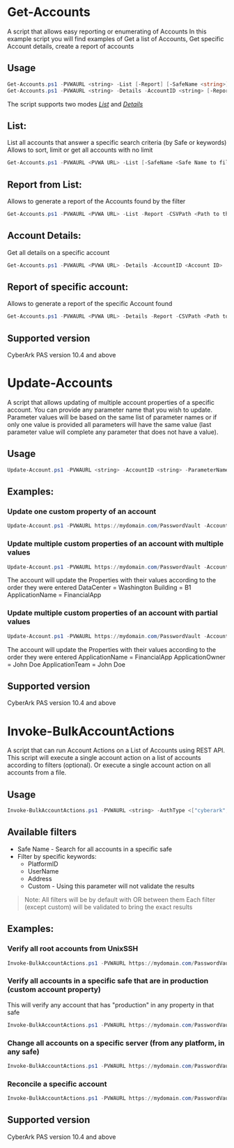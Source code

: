 # Get-Accounts

A script that allows easy reporting or enumerating of Accounts
In this example script you will find examples of Get a list of Accounts, Get specific Account details, create a report of accounts

## Usage
```powershell
Get-Accounts.ps1 -PVWAURL <string> -List [-Report] [-SafeName <string>] [-Keywords <string>] [-SortBy <string>] [-Limit <int>] [-AutoNextPage] [-CSVPath <string>] [<CommonParameters>]
Get-Accounts.ps1 -PVWAURL <string> -Details -AccountID <string> [-Report] [-CSVPath <string>] [<CommonParameters>]
```

The script supports two modes [*List*](#list) and [*Details*](#account-details)

List:
-----
List all accounts that answer a specific search criteria (by Safe or keywords)
Allows to sort, limit or get all accounts with no limit
```powershell
Get-Accounts.ps1 -PVWAURL <PVWA URL> -List [-SafeName <Safe Name to filter by>] [-Keywords <Keywords to search by>] [-SortBy <Property to sort by>] [-Limit <Number of accounts per 'page'>] [-AutoNextPage]
```

Report from List:
----------------
Allows to generate a report of the Accounts found by the filter
```powershell
Get-Accounts.ps1 -PVWAURL <PVWA URL> -List -Report -CSVPath <Path to the report CSV> [-SafeName <Safe Name to filter by>] [-Keywords <Keywords to search by>] [-SortBy <Property to sort by>] [-Limit <Number of accounts per 'page'>] [-AutoNextPage]
```

Account Details:
---------------
Get all details on a specific account
```powershell
Get-Accounts.ps1 -PVWAURL <PVWA URL> -Details -AccountID <Account ID>
```

Report of specific account:
--------------------------
Allows to generate a report of the specific Account found
```powershell
Get-Accounts.ps1 -PVWAURL <PVWA URL> -Details -Report -CSVPath <Path to the report CSV> -AccountID <Account ID> 
```

## Supported version
CyberArk PAS version 10.4 and above

# Update-Accounts

A script that allows updating of multiple account properties of a specific account.
You can provide any parameter name that you wish to update.
Parameter values will be based on the same list of parameter names or if only one value is provided all parameters will have the same value (last parameter value will complete any parameter that does not have a value).

## Usage
```powershell
Update-Account.ps1 -PVWAURL <string> -AccountID <string> -ParameterNames <Comma seperated parameter names> -ParameterValues <Comma seperated parameter values> [<CommonParameters>]
```

Examples:
-----
### Update one custom property of an account
```powershell
Update-Account.ps1 -PVWAURL https://mydomain.com/PasswordVault -AccountID 12_34 -ParameterNames "Environment" -ParameterValues "Production"
```

### Update multiple custom properties of an account with multiple values
```powershell
Update-Account.ps1 -PVWAURL https://mydomain.com/PasswordVault -AccountID 12_34 -ParameterNames "DataCenter","Building","ApplicationName" -ParameterValues "Washington","B1","FinancialApp"
```
The account will update the Properties with their values according to the order they were entered
DataCenter = Washington
Building = B1
ApplicationName = FinancialApp

### Update multiple custom properties of an account with partial values
```powershell
Update-Account.ps1 -PVWAURL https://mydomain.com/PasswordVault -AccountID 12_34 -ParameterNames "ApplicationName","ApplicationOwner","ApplicationTeam" -ParameterValues "FinancialApp","John Doe"
```
The account will update the Properties with their values according to the order they were entered
ApplicationName = FinancialApp
ApplicationOwner = John Doe 
ApplicationTeam = John Doe

## Supported version
CyberArk PAS version 10.4 and above

# Invoke-BulkAccountActions

A script that can run Account Actions on a List of Accounts using REST API.
This script will execute a single account action on a list of accounts according to filters (optional).
Or execute a single account action on all accounts from a file.

## Usage
```powershell
Invoke-BulkAccountActions.ps1 -PVWAURL <string> -AuthType <["cyberark","ldap","radius"]> [-DisableSSLVerify] -AccountsAction <["Verify","Change","Reconcile"]> [-SafeName <string>] [-PlatformID <string>] [-UserName <string>] [-Address <string>] [-Custom <string>] [<CommonParameters>]
```

## Available filters
- Safe Name - Search for all accounts in a specific safe
- Filter by specific keywords: 
    - 	PlatformID
    - 	UserName
    - 	Address
    - 	Custom - Using this parameter will not validate the results
> Note: All filters will be by default with OR between them
> Each filter (except custom) will be validated to bring the exact results

Examples:
-----
### Verify all root accounts from UnixSSH
```powershell
Invoke-BulkAccountActions.ps1 -PVWAURL https://mydomain.com/PasswordVault -PlatformID "UnixSSH" -UserName "root" -AccountsAction "Verify"
```

### Verify all accounts in a specific safe that are in production (custom account property)
This will verify any account that has "production" in any property in that safe
```powershell
Invoke-BulkAccountActions.ps1 -PVWAURL https://mydomain.com/PasswordVault -SafeName "PRD-ATL-App01-Admin" -Custom "production" -AccountsAction "Verify"
```


### Change all accounts on a specific server (from any platform, in any safe)
```powershell
Invoke-BulkAccountActions.ps1 -PVWAURL https://mydomain.com/PasswordVault -Address "myserver.mydomain.com" -AccountsAction "Change"
```

### Reconcile a specific account
```powershell
Invoke-BulkAccountActions.ps1 -PVWAURL https://mydomain.com/PasswordVault -UserName "Administrator" -PlatformID "WindowsServerLocal" -SafeName "WIN-IT-Admin" -Address "myserver.mydomain.com" -AccountsAction "Reconcile"
```

## Supported version
CyberArk PAS version 10.4 and above
